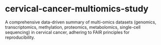 # cervical-cancer-multiomics-study
A comprehensive data-driven summary of multi-omics datasets (genomics, transcriptomics, methylation, proteomics, metabolomics, single-cell sequencing) in cervical cancer, adhering to FAIR principles for reproducibility.
